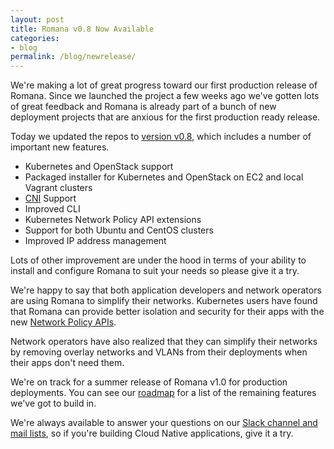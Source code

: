 ```yaml
---
layout: post
title: Romana v0.8 Now Available
categories:
- blog
permalink: /blog/newrelease/
---
```


We're making a lot of great progress toward our first production release of Romana. Since we launched the project a few weeks ago we've gotten lots of great feedback and Romana is already part of a bunch of new deployment projects that are anxious for the first production ready release. 

Today we updated the repos to [version v0.8](https://github.com/romana/romana), which includes a number of important new features.

* Kubernetes and OpenStack support
* Packaged installer for Kubernetes and OpenStack on EC2 and local Vagrant clusters
* [CNI](https://github.com/appc/cni) Support
* Improved CLI
* Kubernetes Network Policy API extensions
* Support for both Ubuntu and CentOS clusters
* Improved IP address management

Lots of other improvement are under the hood in terms of your ability to install and configure Romana to suit your needs so please give it a try.

We're happy to say that both application developers and network operators are using Romana to simplify their networks. Kubernetes users have found that Romana can provide better isolation and security for their apps with the new [Network Policy APIs](/blog/MeetupDemo/).

Network operators have also realized that they can simplify their networks by removing overlay networks and VLANs from their deployments when their apps don't need them.

We're on track for a summer release of Romana v1.0 for production deployments. You can see our [roadmap](https://github.com/romana/romana/wiki/Roadmap/) for a list of the remaining features we've got to build in.

We're always available to answer your questions on our [Slack channel and mail lists](/code/), so if you're building Cloud Native applications, give it a try.





